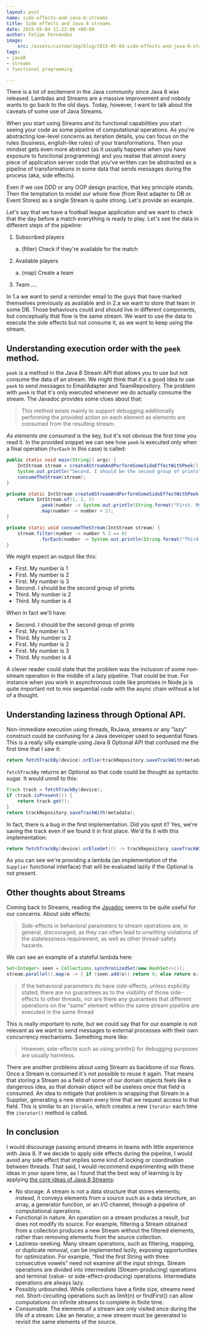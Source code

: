 ```yaml
---
layout: post
name: side-effects-and-java-8-streams
title: Side effects and Java 8 streams
date: 2015-05-04 11:22:00 +00:00
author: Felipe Fernández
image:
    src: /assets/custom/img/blog/2015-05-04-side-effects-and-java-8-streams/stream.jpg
tags:
- java8
- streams
- functional programming

---
```


There is a lot of excitement in the Java community since Java 8 was released. Lambdas and Streams are a massive improvement and nobody wants to go back to the old days. Today, however, I want to talk about the caveats of some use of Java Streams.

When you start using Streams and its functional capabilities you start seeing your code as some pipeline of computational operations. As you're abstracting low-level concerns as iteration details, you can focus on the rules (business, english-like rules) of your transformations. Then your mindset gets even more abstract (as it usually happens when you have exposure to functional programming) and you realise that almost every piece of application server code that you've written can be abstracted as a pipeline of transformations in some data that sends messages during the process (aka, side effects).

Even if we use DDD or any OOP design practice, that key principle stands. Then the temptation to model our whole flow (from Rest adapter to DB or Event Stores) as a single Stream is quite strong. Let's provide an example.

Let's say that we have a football league application and we want to check that the day before a match everything is ready to play. Let's see the data in different steps of the pipeline:
 
1. Subscribed players

    a. (filter) Check if they're available for the match       

2. Available players

    a. (map) Create a team

3. Team ....             

In 1.a we want to send a reminder email to the guys that have marked themselves previously as available and in 2.a we want to store that team in some DB. Those behaviours could and should live in different components, but conceptually that flow is the same stream. We want to use the data to execute the side effects but not consume it, as we want to keep using the stream.

## Understanding execution order with the `peek` method.
 
`peek` is a method in the Java 8 Stream API that allows you to use but not consume the data of an stream. We might think that it's a good idea to use `peek` to send messages to EmailAdapter and TeamRepository. The problem with `peek` is that it's only executed whenever we do actually consume the stream. The Javadoc provides some clues about that:

> This method exists mainly to support debugging additionally performing the provided action on each element as elements are consumed from the resulting stream.

*As elements are consumed* is the key, but it's not obvious the first time you read it. In the provided snippet we can see how `peek` is executed only when a final operation (`forEach` in this case) is called:

```java
public static void main(String[] args) {
    IntStream stream = createAStreamAndPerformSomeSideEffectWithPeek();
    System.out.println("Second. I should be the second group of prints");
    consumeTheStream(stream);
}

private static IntStream createAStreamAndPerformSomeSideEffectWithPeek() {
    return IntStream.of(1, 2, 3)
            .peek(number -> System.out.println(String.format("First. My number is %d", number)))
            .map(number -> number + 1);
}

private static void consumeTheStream(IntStream stream) {
    stream.filter(number -> number % 2 == 0)
            .forEach(number -> System.out.println(String.format("Third. My number is %d", number)));
}
```

We might expect an output like this:

- First. My number is 1
- First. My number is 2
- First. My number is 3
- Second. I should be the second group of prints
- Third. My number is 2
- Third. My number is 4

When in fact we'll have:

- Second. I should be the second group of prints
- First. My number is 1
- Third. My number is 2
- First. My number is 2
- First. My number is 3
- Third. My number is 4

A clever reader could state that the problem was the inclusion of some non-stream operation in the middle of a lazy pipeline. That could be true. For instance when you work in asynchronous code like promises in Node.js is quite important not to mix sequential code with the async chain without a lot of a thought.

## Understanding laziness through Optional API.

Non-immediate execution using threads, RxJava, streams or any "lazy" construct could be confusing for a Java developer used to sequential flows. This is a really silly example using Java 8 Optional API that confused me the first time that I saw it:

```java
return fetchTrackBy(device).orElse(trackRepository.saveTrackWith(metadata));
```

`fetchTrackBy` returns an Optional so that code could be thought as syntactic sugar. It would unroll to this:

```java
Track track = fetchTrackBy(device);
if (track.isPresent()) {
    return track.get();
}
return trackRepository.saveTrackWith(metadata);
```

In fact, there is a bug in the first implementation. Did you spot it? Yes, we're saving the track even if we found it in first place. We'd fix it with this implementation:

```java
return fetchTrackBy(device).orElseGet(() -> trackRepository.saveTrackWith(metadata));
```

As you can see we're providing a lambda (an implementation of the `Supplier` functional interface) that will be evaluated lazily if the Optional is not present.

## Other thoughts about Streams

Coming back to Streams, reading the [Javadoc](https://docs.oracle.com/javase/8/docs/api/java/util/stream/package-summary.html) seems to be quite useful for our concerns. About side effects:

> Side-effects in behavioral parameters to stream operations are, in general, discouraged, as they can often lead to unwitting violations of the statelessness requirement, as well as other thread-safety hazards.

We can see an example of a stateful lambda here:

```java
Set<Integer> seen = Collections.synchronizedSet(new HashSet<>());
stream.parallel().map(e -> { if (seen.add(e)) return 0; else return e; })
```

> If the behavioral parameters do have side-effects, unless explicitly stated, there are no guarantees as to the visibility of those side-effects to other threads, nor are there any guarantees that different operations on the "same" element within the same stream pipeline are executed in the same thread

This is really important to note, but we could say that for our example is not relevant as we want to send messages to external processes with their own concurrency mechanisms. Something more like:

> However, side-effects such as using println() for debugging purposes are usually harmless.

There are another problems about using Stream as backbone of our flows. Once a Stream is consumed it's not possible to reuse it again. That means that storing a Stream as a field of some of our domain objects feels like a dangerous idea, as that domain object will be useless once that field is consumed. An idea to mitigate that problem is wrapping that Stream in a Supplier, generating a new stream every time that we request access to that field. This is similar to an `Iterable`, which creates a new `Iterator` each time the `iterator()` method is called.

## In conclusion

I would discourage passing around streams in teams with little experience with Java 8. If we decide to apply side effects during the pipeline, I would avoid any side effect that implies some kind of locking or coordination between threads. That said, I would recommend experimenting with these ideas in your spare time, as I found that the best way of learning is by applying [the core ideas of Java 8 Streams](https://docs.oracle.com/javase/8/docs/api/java/util/stream/package-summary.html#package.description):

* No storage. A stream is not a data structure that stores elements; instead, it conveys elements from a source such as a data structure, an array, a generator function, or an I/O channel, through a pipeline of computational operations.
* Functional in nature. An operation on a stream produces a result, but does not modify its source. For example, filtering a Stream obtained from a collection produces a new Stream without the filtered elements, rather than removing elements from the source collection.
* Laziness-seeking. Many stream operations, such as filtering, mapping, or duplicate removal, can be implemented lazily, exposing opportunities for optimization. For example, "find the first String with three consecutive vowels" need not examine all the input strings. Stream operations are divided into intermediate (Stream-producing) operations and terminal (value- or side-effect-producing) operations. Intermediate operations are always lazy.
* Possibly unbounded. While collections have a finite size, streams need not. Short-circuiting operations such as limit(n) or findFirst() can allow computations on infinite streams to complete in finite time.
* Consumable. The elements of a stream are only visited once during the life of a stream. Like an Iterator, a new stream must be generated to revisit the same elements of the source.
